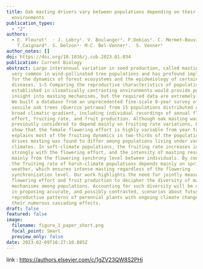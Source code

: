 ```yaml
---
title: Oak masting drivers vary between populations depending on their climatic
  environments
publication_types:
  - "2"
authors:
  - E. Fleurot¹  · J. Lobry¹. V. Boulanger². F.Debias¹. C. Mermet-Bouvier¹.
    T.Caignard³. S. Delzon³· M‑C. Bel‑Venner¹.  S. Venner¹
author_notes: []
doi: https://doi.org/10.1016/j.cub.2023.01.034
publication: Current Biology
abstract: Large interannual variation in seed production, called masting, is
  very common in wind-pollinated tree populations and has profound implications
  for the dynamics of forest ecosystems and the epidemiology of certain human
  diseases. 1–5 Comparing the reproductive characteristics of populations
  established in climatically contrasting environments would provide powerful
  insight into masting mechanisms, but the required data are extremely scarce.
  We built a database from an unprecedented fine-scale 8-year survey of 150
  sessile oak trees (Quercus petraea) from 15 populations distributed over a
  broad climatic gradient, including individual recordings of annual flowering
  effort, fruiting rate, and fruit production. Although oak masting was
  previously considered to depend mainly on fruiting rate variations, 6,7 we
  show that the female flowering effort is highly variable from year to year and
  explains most of the fruiting dynamics in two-thirds of the populations. What
  drives masting was found to differ among populations living under various
  climates. In soft-climate populations, the fruiting rate increases initially
  strongly with the flowering effort, and the intensity of masting results
  mainly from the flowering synchrony level between individuals. By contrast,
  the fruiting rate of harsh-climate populations depends mainly on spring
  weather, which ensures intense masting regardless of the flowering
  synchronization level. Our work highlights the need for jointly measuring
  flowering effort and fruit production to decipher the diversity of masting
  mechanisms among populations. Accounting for such diversity will be decisive
  in proposing accurate, and possibly contrasted, scenarios about future
  reproductive patterns of perennial plants with ongoing climate change and
  their numerous cascading effects.
draft: false
featured: false
image:
  filename: figure_1_paper_short.png
  focal_point: Smart
  preview_only: false
date: 2023-02-09T16:27:10.885Z
---
```

link : <https://authors.elsevier.com/c/1gZV23QW8S2PHi>